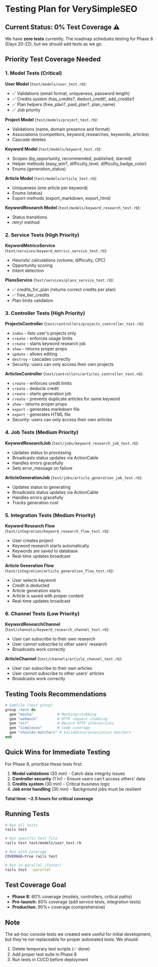 # Testing Plan for VerySimpleSEO

## Current Status: 0% Test Coverage ⚠️

We have **zero tests** currently. The roadmap schedules testing for Phase 8 (Days 20-22), but we should add tests as we go.

## Priority Test Coverage Needed

### 1. Model Tests (Critical)

**User Model** (`test/models/user_test.rb`):
- ✅ Validations (email format, uniqueness, password length)
- ✅ Credits system (has_credits?, deduct_credit!, add_credits!)
- ✅ Plan helpers (free_plan?, paid_plan?, plan_name)
- ✅ Job priority

**Project Model** (`test/models/project_test.rb`):
- Validations (name, domain presence and format)
- Associations (competitors, keyword_researches, keywords, articles)
- Cascade deletes

**Keyword Model** (`test/models/keyword_test.rb`):
- Scopes (by_opportunity, recommended, published, starred)
- Helper methods (easy_win?, difficulty_level, difficulty_badge_color)
- Enums (generation_status)

**Article Model** (`test/models/article_test.rb`):
- Uniqueness (one article per keyword)
- Enums (status)
- Export methods (export_markdown, export_html)

**KeywordResearch Model** (`test/models/keyword_research_test.rb`):
- Status transitions
- retry! method

### 2. Service Tests (High Priority)

**KeywordMetricsService** (`test/services/keyword_metrics_service_test.rb`):
- Heuristic calculations (volume, difficulty, CPC)
- Opportunity scoring
- Intent detection

**PlansService** (`test/services/plans_service_test.rb`):
- ✅ credits_for_plan (returns correct credits per plan)
- ✅ free_tier_credits
- Plan limits validation

### 3. Controller Tests (High Priority)

**ProjectsController** (`test/controllers/projects_controller_test.rb`):
- `index` - lists user's projects only
- `create` - enforces usage limits
- `create` - starts keyword research job
- `show` - returns proper props
- `update` - allows editing
- `destroy` - cascades correctly
- Security: users can only access their own projects

**ArticlesController** (`test/controllers/articles_controller_test.rb`):
- `create` - enforces credit limits
- `create` - deducts credit
- `create` - starts generation job
- `create` - prevents duplicate articles for same keyword
- `show` - returns proper props
- `export` - generates markdown file
- `export` - generates HTML file
- Security: users can only access their own articles

### 4. Job Tests (Medium Priority)

**KeywordResearchJob** (`test/jobs/keyword_research_job_test.rb`):
- Updates status to processing
- Broadcasts status updates via ActionCable
- Handles errors gracefully
- Sets error_message on failure

**ArticleGenerationJob** (`test/jobs/article_generation_job_test.rb`):
- Updates status to generating
- Broadcasts status updates via ActionCable
- Handles errors gracefully
- Tracks generation cost

### 5. Integration Tests (Medium Priority)

**Keyword Research Flow** (`test/integration/keyword_research_flow_test.rb`):
- User creates project
- Keyword research starts automatically
- Keywords are saved to database
- Real-time updates broadcast

**Article Generation Flow** (`test/integration/article_generation_flow_test.rb`):
- User selects keyword
- Credit is deducted
- Article generation starts
- Article is saved with proper content
- Real-time updates broadcast

### 6. Channel Tests (Low Priority)

**KeywordResearchChannel** (`test/channels/keyword_research_channel_test.rb`):
- User can subscribe to their own research
- User cannot subscribe to other users' research
- Broadcasts work correctly

**ArticleChannel** (`test/channels/article_channel_test.rb`):
- User can subscribe to their own articles
- User cannot subscribe to other users' articles
- Broadcasts work correctly

## Testing Tools Recommendations

```ruby
# Gemfile (test group)
group :test do
  gem "mocha"           # Mocking/stubbing
  gem "webmock"         # HTTP request stubbing
  gem "vcr"             # Record HTTP interactions
  gem "simplecov"       # Code coverage
  gem "shoulda-matchers" # Validation/association matchers
end
```

## Quick Wins for Immediate Testing

For Phase 8, prioritize these tests first:

1. **Model validations** (30 min) - Catch data integrity issues
2. **Controller security** (1 hr) - Ensure users can't access others' data
3. **Credits system** (30 min) - Critical business logic
4. **Job error handling** (30 min) - Background jobs must be resilient

**Total time: ~2.5 hours for critical coverage**

## Running Tests

```bash
# Run all tests
rails test

# Run specific test file
rails test test/models/user_test.rb

# Run with coverage
COVERAGE=true rails test

# Run in parallel (faster)
rails test --parallel
```

## Test Coverage Goal

- **Phase 8:** 60% coverage (models, controllers, critical paths)
- **Pre-launch:** 80% coverage (add service tests, integration tests)
- **Production:** 90%+ coverage (comprehensive)

## Note

The ad-hoc console tests we created were useful for initial development, but they're not replaceable for proper automated tests. We should:
1. Delete temporary test scripts (✅ done)
2. Add proper test suite in Phase 8
3. Run tests in CI/CD before deployment
